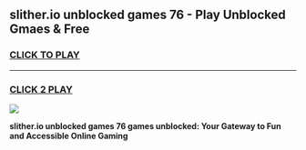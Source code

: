 
## slither.io unblocked games 76 - Play Unblocked Gmaes & Free
<h3>
<a href="https://news.freeplayer.one?title=slither.io_unblocked_games_76&ref=23F">CLICK TO PLAY</a></h3>
<hr>

<h3>
<a href="https://news.freeplayer.one?title=slither.io_unblocked_games_76&ref=23F">CLICK 2 PLAY</a>
  
</h3>

<a href="https://news.freeplayer.one?title=slither.io_unblocked_games_76&ref=23F/"><img src="https://clearcache.store/games.png"></a>


**slither.io unblocked games 76 games unblocked: Your Gateway to Fun and Accessible Online Gaming**
